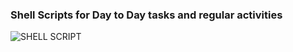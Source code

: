 ### Shell Scripts for Day to Day tasks and regular activities 

![SHELL SCRIPT](https://img.shields.io/badge/Shell_Script-121011?style=for-the-badge&logo=gnu-bash&logoColor=white)
